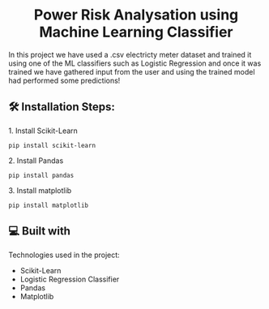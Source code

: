 <h1 align="center" id="title">Power Risk Analysation using Machine Learning Classifier</h1>

<p id="description">In this project we have used a .csv electricty meter dataset and trained it using one of the ML classifiers such as Logistic Regression and once it was trained we have gathered input from the user and using the trained model had performed some predictions!</p>

<h2>🛠️ Installation Steps:</h2>

<p>1. Install Scikit-Learn</p>

```
pip install scikit-learn
```

<p>2. Install Pandas</p>

```
pip install pandas
```

<p>3. Install matplotlib</p>

```
pip install matplotlib
```

  
  
<h2>💻 Built with</h2>

Technologies used in the project:

*   Scikit-Learn
*   Logistic Regression Classifier
*   Pandas
*   Matplotlib
